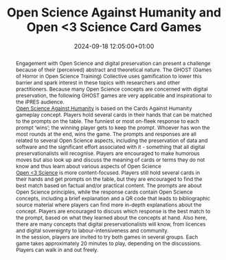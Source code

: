 ---
abstract: "Engagement with Open Science and digital preservation can present a challenge
  because of their (perceived) abstract and theoretical nature. The GHOST (Games of
  Horror in Open Science Training) Collective uses gamification to lower this barrier
  and spark interest in these topics with researchers and other practitioners. Because
  many Open Science concepts are concerned with digital preservation, the following
  GHOST games are very applicable and inspirational to the iPRES audience. \n\n[Open
  Science Against Humanity][1] is based on the Cards Against Humanity gameplay concept.
  Players hold several cards in their hands that can be matched to the prompts on
  the table. The funniest or most on-fleek response to each prompt ‘wins’; the winning
  player gets to keep the prompt. Whoever has won the most rounds at the end, wins
  the game. The prompts and responses are all related to several Open Science aspects,
  including the preservation of data and software and the significant effort associated
  with it - something that all digital preservationalists will recognise. Players
  are encouraged to make humorous moves but also look up and discuss the meaning of
  cards or terms they do not know and thus learn about various aspects of Open Science\n\n[Open
  <3 Science][2] is more content-focused. Players still hold several cards in their
  hands and get prompts on the table, but they are encouraged to find the best match
  based on factual and/or practical content. The prompts are about Open Science principles,
  while the response cards contain Open Science concepts, including a brief explanation
  and a QR code that leads to bibliographic source material where players can find
  more in-depth explanations about the concept. Players are encouraged to discuss
  which response is the best match to the prompt, based on what they learned about
  the concepts at hand. Also here, there are many concepts that digital preservationalists
  will know, from licences and digital sovereignty to labour-intensiveness and community.\n\nIn
  the session, players are invited to try both games in several groups. Each game
  takes approximately 20 minutes to play, depending on the discussions. Players can
  walk in and out freely.\n\n\n  [1]: https://github.com/ghostCollective/OpenScienceAgainstHumanity\n
  \ [2]: https://nlesc.github.io/open-loves-science/"
creators:
- Lena Karvovskaya
- ' Elisa Rodenburg'
- ' Stephanie van de Sandt'
date: 2024-09-18 12:05:00+01:00
document_url: null
grand_parent: iPRES
institutions: []
keywords:
- communications and advocacy for dp
- from document to data
landing_page_url: ''
language: eng
layout: publication
license: Creative Commons Attribution 4.0 (CC-BY-4.0)
notes_url: https://docs.google.com/document/d/1EpqhS1yogf1EkXxEsvlrgdWsdiCqR3NlRDoxBH8bUng/edit#heading=h.aar4tupij1po
parent: iPRES 2024
publication_type: game
size: null
slides_url: ''
source_name: iPRES
stream_url: ''
title: Open Science Against Humanity and Open <3 Science Card Games
year: 2024
---